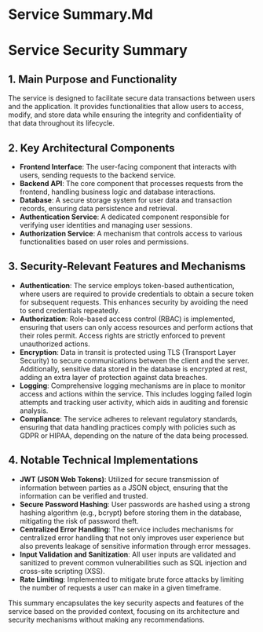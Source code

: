 # Service Summary.Md

# Service Security Summary

## 1. Main Purpose and Functionality
The service is designed to facilitate secure data transactions between users and the application. It provides functionalities that allow users to access, modify, and store data while ensuring the integrity and confidentiality of that data throughout its lifecycle.

## 2. Key Architectural Components
- **Frontend Interface**: The user-facing component that interacts with users, sending requests to the backend service.
- **Backend API**: The core component that processes requests from the frontend, handling business logic and database interactions.
- **Database**: A secure storage system for user data and transaction records, ensuring data persistence and retrieval.
- **Authentication Service**: A dedicated component responsible for verifying user identities and managing user sessions.
- **Authorization Service**: A mechanism that controls access to various functionalities based on user roles and permissions.

## 3. Security-Relevant Features and Mechanisms
- **Authentication**: The service employs token-based authentication, where users are required to provide credentials to obtain a secure token for subsequent requests. This enhances security by avoiding the need to send credentials repeatedly.
- **Authorization**: Role-based access control (RBAC) is implemented, ensuring that users can only access resources and perform actions that their roles permit. Access rights are strictly enforced to prevent unauthorized actions.
- **Encryption**: Data in transit is protected using TLS (Transport Layer Security) to secure communications between the client and the server. Additionally, sensitive data stored in the database is encrypted at rest, adding an extra layer of protection against data breaches.
- **Logging**: Comprehensive logging mechanisms are in place to monitor access and actions within the service. This includes logging failed login attempts and tracking user activity, which aids in auditing and forensic analysis.
- **Compliance**: The service adheres to relevant regulatory standards, ensuring that data handling practices comply with policies such as GDPR or HIPAA, depending on the nature of the data being processed.

## 4. Notable Technical Implementations
- **JWT (JSON Web Tokens)**: Utilized for secure transmission of information between parties as a JSON object, ensuring that the information can be verified and trusted.
- **Secure Password Hashing**: User passwords are hashed using a strong hashing algorithm (e.g., bcrypt) before storing them in the database, mitigating the risk of password theft.
- **Centralized Error Handling**: The service includes mechanisms for centralized error handling that not only improves user experience but also prevents leakage of sensitive information through error messages.
- **Input Validation and Sanitization**: All user inputs are validated and sanitized to prevent common vulnerabilities such as SQL injection and cross-site scripting (XSS).
- **Rate Limiting**: Implemented to mitigate brute force attacks by limiting the number of requests a user can make in a given timeframe.

This summary encapsulates the key security aspects and features of the service based on the provided context, focusing on its architecture and security mechanisms without making any recommendations.
